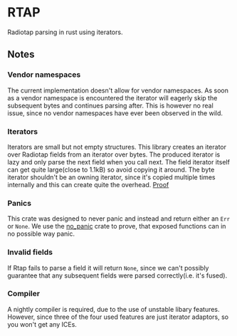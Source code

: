 # RTAP
Radiotap parsing in rust using iterators.
## Notes
### Vendor namespaces
The current implementation doesn't allow for vendor namespaces. As soon as a vendor namespace is encountered the iterator will eagerly skip the subsequent bytes and continues parsing after. This is however no real issue, since no vendor namespaces have ever been observed in the wild.
### Iterators
Iterators are small but not empty structures. This library creates an iterator over Radiotap fields from an iterator over bytes. The produced iterator is lazy and only parse the next field when you call next. 
The field iterator itself can get quite large(close to 1.1kB) so avoid copying it around. The byte iterator shouldn't be an owning iterator, since it's copied multiple times internally and this can create quite the overhead. [Proof](https://gist.github.com/rust-play/ac311ad3aa056c33dfdd681a805f5495)
### Panics
This crate was designed to never panic and instead and return either an `Err` or `None`. We use the [no_panic](https://github.com/dtolnay/no-panic) crate to prove, that exposed functions can in no possible way panic.
### Invalid fields
If Rtap fails to parse a field it will return `None`, since we can't possibly guarantee that any subsequent fields were parsed correctly(i.e. it's fused).
### Compiler
A nightly compiler is required, due to the use of unstable libary features. However, since three of the four used features are just iterator adaptors, so you won't get any ICEs.
